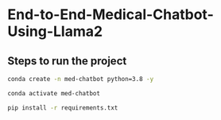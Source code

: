 # End-to-End-Medical-Chatbot-Using-Llama2

## Steps to run the project

```bash
conda create -n med-chatbot python=3.8 -y
```

```bash
conda activate med-chatbot
```

```bash
pip install -r requirements.txt
```
